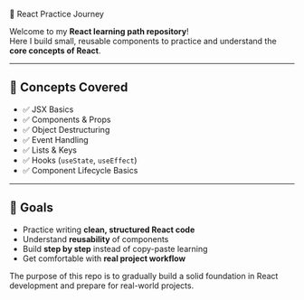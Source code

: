  🚀 React Practice Journey  

Welcome to my **React learning path repository**!  
Here I build small, reusable components to practice and understand the **core concepts of React**.  

---

## 📌 Concepts Covered
- ✅ JSX Basics  
- ✅ Components & Props  
- ✅ Object Destructuring  
- ✅ Event Handling  
- ✅ Lists & Keys  
- ✅ Hooks (`useState`, `useEffect`)  
- ✅ Component Lifecycle Basics  

---

## 🎯 Goals
- Practice writing **clean, structured React code**  
- Understand **reusability** of components  
- Build **step by step** instead of copy-paste learning  
- Get comfortable with **real project workflow**

The purpose of this repo is to gradually build a solid foundation in React development and prepare for real-world projects. 
  
